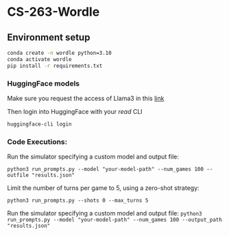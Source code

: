 # CS-263-Wordle

## Environment setup
```bash
conda create -n wordle python=3.10
conda activate wordle
pip install -r requirements.txt
```

### HuggingFace models
Make sure you request the access of Llama3 in this [link](https://huggingface.co/meta-llama/Meta-Llama-3-8B)

Then login into HuggingFace with your *read* CLI
```bash
huggingface-cli login
```

### Code Executions:
Run the simulator specifying a custom model and output file:
```
python3 run_prompts.py --model "your-model-path" --num_games 100 --outfile "results.json"
```

Limit the number of turns per game to 5, using a zero-shot strategy:
```
python3 run_prompts.py --shots 0 --max_turns 5
```

Run the simulator specifying a custom model and output file:
```python3 run_prompts.py --model "your-model-path" --num_games 100 --output_path "results.json"```



